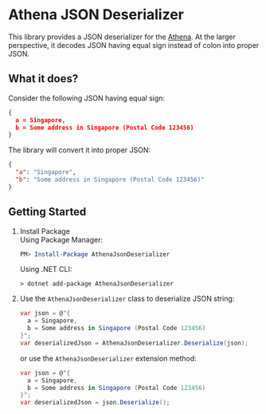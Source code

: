 # Athena JSON Deserializer

This library provides a JSON deserializer for the [Athena](https://docs.aws.amazon.com/athena/latest/ug/what-is.html). At the larger perspective, it decodes JSON having equal sign instead of colon into proper JSON.

## What it does?
Consider the following JSON having equal sign:
```json
{
  a = Singapore,
  b = Some address in Singapore (Postal Code 123456)
}
```

The library will convert it into proper JSON:
```json
{
  "a": "Singapore",
  "b": "Some address in Singapore (Postal Code 123456)"
}
```

## Getting Started

1. Install Package  
    Using Package Manager:
    ```powershell
    PM> Install-Package AthenaJsonDeserializer
    ```
    Using .NET CLI:
    ```dotnetcli
    > dotnet add-package AthenaJsonDeserializer
    ```
1. Use the `AthenaJsonDeserializer` class to deserialize JSON string:
    ```csharp
    var json = @"{
      a = Singapore,
      b = Some address in Singapore (Postal Code 123456)
    }";
    var deserializedJson = AthenaJsonDeserializer.Deserialize(json);
    ```
    or use the `AthenaJsonDeserializer` extension method:
    ```csharp
    var json = @"{
      a = Singapore,
      b = Some address in Singapore (Postal Code 123456)
    }";
    var deserializedJson = json.Deserialize();
    ```
